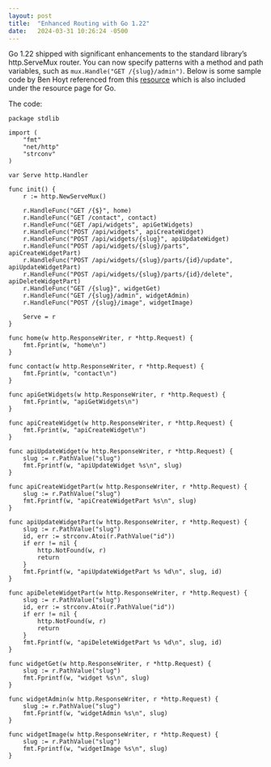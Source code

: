 ```yaml
---
layout: post
title:  "Enhanced Routing with Go 1.22"
date:   2024-03-31 10:26:24 -0500
---
```


Go 1.22 shipped with significant enhancements to the standard library’s http.ServeMux router. You can now specify patterns with a method and path variables, such as `mux.Handle("GET /{slug}/admin")`. Below is some sample code by Ben Hoyt referenced from this [resource](https://benhoyt.com/writings/go-routing/ "resource") which is also included under the resource page for Go. 

The code:

`````
package stdlib

import (
	"fmt"
	"net/http"
	"strconv"
)

var Serve http.Handler

func init() {
	r := http.NewServeMux()

	r.HandleFunc("GET /{$}", home)
	r.HandleFunc("GET /contact", contact)
	r.HandleFunc("GET /api/widgets", apiGetWidgets)
	r.HandleFunc("POST /api/widgets", apiCreateWidget)
	r.HandleFunc("POST /api/widgets/{slug}", apiUpdateWidget)
	r.HandleFunc("POST /api/widgets/{slug}/parts", apiCreateWidgetPart)
	r.HandleFunc("POST /api/widgets/{slug}/parts/{id}/update", apiUpdateWidgetPart)
	r.HandleFunc("POST /api/widgets/{slug}/parts/{id}/delete", apiDeleteWidgetPart)
	r.HandleFunc("GET /{slug}", widgetGet)
	r.HandleFunc("GET /{slug}/admin", widgetAdmin)
	r.HandleFunc("POST /{slug}/image", widgetImage)

	Serve = r
}

func home(w http.ResponseWriter, r *http.Request) {
	fmt.Fprint(w, "home\n")
}

func contact(w http.ResponseWriter, r *http.Request) {
	fmt.Fprint(w, "contact\n")
}

func apiGetWidgets(w http.ResponseWriter, r *http.Request) {
	fmt.Fprint(w, "apiGetWidgets\n")
}

func apiCreateWidget(w http.ResponseWriter, r *http.Request) {
	fmt.Fprint(w, "apiCreateWidget\n")
}

func apiUpdateWidget(w http.ResponseWriter, r *http.Request) {
	slug := r.PathValue("slug")
	fmt.Fprintf(w, "apiUpdateWidget %s\n", slug)
}

func apiCreateWidgetPart(w http.ResponseWriter, r *http.Request) {
	slug := r.PathValue("slug")
	fmt.Fprintf(w, "apiCreateWidgetPart %s\n", slug)
}

func apiUpdateWidgetPart(w http.ResponseWriter, r *http.Request) {
	slug := r.PathValue("slug")
	id, err := strconv.Atoi(r.PathValue("id"))
	if err != nil {
		http.NotFound(w, r)
		return
	}
	fmt.Fprintf(w, "apiUpdateWidgetPart %s %d\n", slug, id)
}

func apiDeleteWidgetPart(w http.ResponseWriter, r *http.Request) {
	slug := r.PathValue("slug")
	id, err := strconv.Atoi(r.PathValue("id"))
	if err != nil {
		http.NotFound(w, r)
		return
	}
	fmt.Fprintf(w, "apiDeleteWidgetPart %s %d\n", slug, id)
}

func widgetGet(w http.ResponseWriter, r *http.Request) {
	slug := r.PathValue("slug")
	fmt.Fprintf(w, "widget %s\n", slug)
}

func widgetAdmin(w http.ResponseWriter, r *http.Request) {
	slug := r.PathValue("slug")
	fmt.Fprintf(w, "widgetAdmin %s\n", slug)
}

func widgetImage(w http.ResponseWriter, r *http.Request) {
	slug := r.PathValue("slug")
	fmt.Fprintf(w, "widgetImage %s\n", slug)
}
`````


